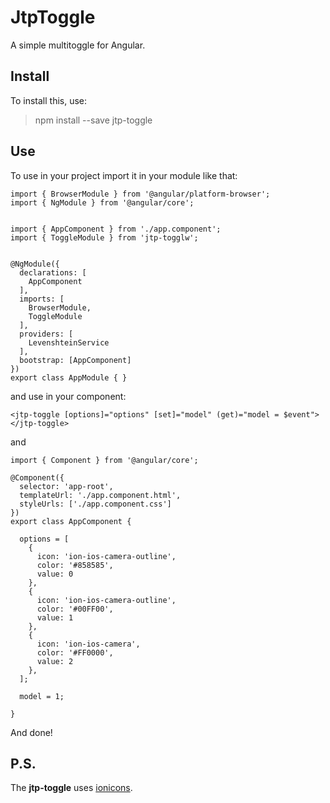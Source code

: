 # JtpToggle

A simple multitoggle for Angular.


## Install

To install this, use:

> npm install --save jtp-toggle

## Use

To use in your project import it in your module like that:

    import { BrowserModule } from '@angular/platform-browser';
    import { NgModule } from '@angular/core';


    import { AppComponent } from './app.component';
    import { ToggleModule } from 'jtp-togglw';


    @NgModule({
      declarations: [
        AppComponent
      ],
      imports: [
        BrowserModule,
        ToggleModule
      ],
      providers: [
        LevenshteinService
      ],
      bootstrap: [AppComponent]
    })
    export class AppModule { }


and use in your component:

    <jtp-toggle [options]="options" [set]="model" (get)="model = $event"></jtp-toggle>

and

    import { Component } from '@angular/core';

    @Component({
      selector: 'app-root',
      templateUrl: './app.component.html',
      styleUrls: ['./app.component.css']
    })
    export class AppComponent {

      options = [
        {
          icon: 'ion-ios-camera-outline',
          color: '#858585',
          value: 0
        },
        {
          icon: 'ion-ios-camera-outline',
          color: '#00FF00',
          value: 1
        },
        {
          icon: 'ion-ios-camera',
          color: '#FF0000',
          value: 2
        },
      ];

      model = 1;

    }
And done!

## P.S.

The **jtp-toggle** uses [ionicons](http://ionicons.com/).
